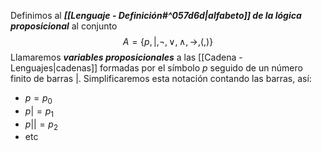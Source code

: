 Definimos al ***[[Lenguaje - Definición#^057d6d|alfabeto]] de la lógica proposicional*** al conjunto $$A = \{ p, |, ¬, ∨, ∧, →, (, ) \}$$
Llamaremos ***variables proposicionales*** a las [[Cadena - Lenguajes|cadenas]] formadas por el símbolo $p$ seguido de un número finito de barras $|$. Simplificaremos esta notación contando las barras, así:
- $p=p_0$
- $p|=p_1$
- $p||=p_2$
- etc